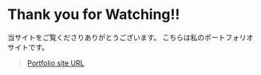 # Thank you for Watching!!
当サイトをご覧くださりありがとうございます。
こちらは私のポートフォリオサイトです。
> [Portfolio site URL](https://s-all11.github.io/resume/)